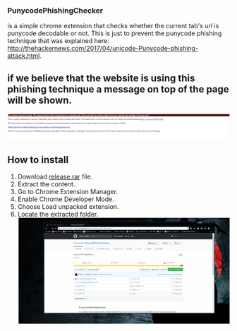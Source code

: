 ### PunycodePhishingChecker
is a simple chrome extension that checks whether the current tab's url is punycode decodable or not. 
This is just to prevent the punycode phishing technique that was explained here: http://thehackernews.com/2017/04/unicode-Punycode-phishing-attack.html.

## if we believe that the website is using this phishing technique a message on top of the page will be shown.
![Unsafe message](https://github.com/ShawkyZ/PunycodePhishingChecker/blob/master/unsafe.JPG?raw=true)


## How to install
1. Download [release.rar](https://github.com/ShawkyZ/PunycodePhishingChecker/blob/master/release.rar?raw=true) file.
2. Extract the content.
3. Go to Chrome Extension Manager.
3. Enable Chrome Developer Mode.
4. Choose Load unpacked extension.
5. Locate the extracted folder.
![How to install in chrome](https://github.com/ShawkyZ/PunycodePhishingChecker/blob/master/punycodePhishing.gif?raw=true)
